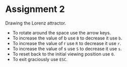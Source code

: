 Assignment 2
============

Drawing the Lorenz attractor.

- To rotate around the space use the arrow keys.
- To increase the value of b use `B` to decrease it use `b`.
- To increase the value of r use `R` to decrease it use `r`.
- To increase the value of s use `S` to decrease it use `s`.
- To reset back to the initial viewing position use `0`.
- To exit graciously use `ESC`.
